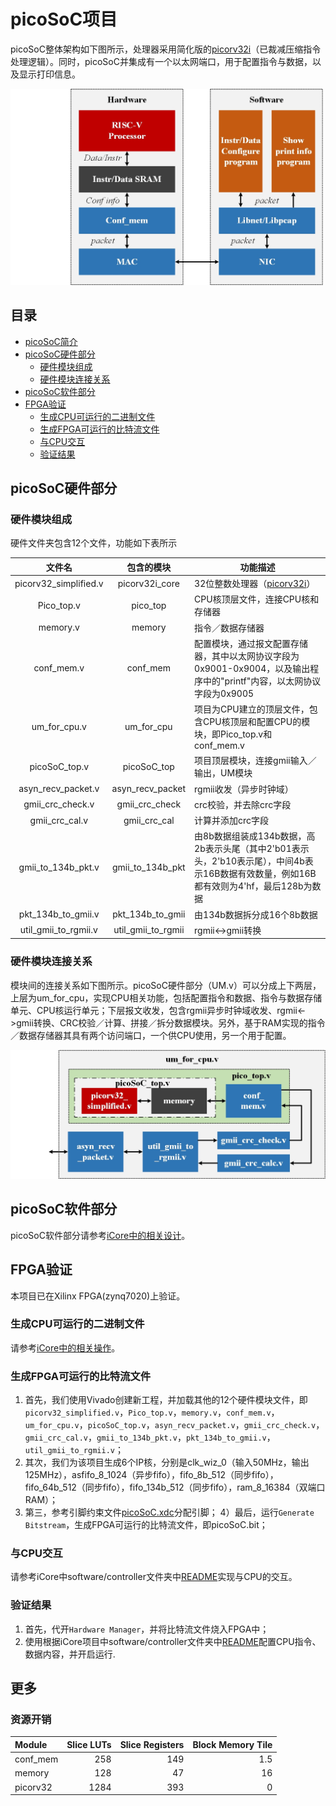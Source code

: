 # picoSoC项目
picoSoC整体架构如下图所示，处理器采用简化版的[picorv32i](https://github.com/YosysHQ/picorv32)（已裁减压缩指令处理逻辑）。同时，picoSoC并集成有一个以太网端口，用于配置指令与数据，以及显示打印信息。

<img src="https://github.com/JunnanLi/picoSoC/blob/main/docs/picoSoC.jpg" width="500">

## 目录
  * [picoSoC简介](#picoSoC项目)
  * [picoSoC硬件部分](#picoSoC硬件部分)
     * [硬件模块组成](#硬件模块组成)
     * [硬件模块连接关系](#硬件模块连接关系)
  * [picoSoC软件部分](#picoSoC软件部分)
  * [FPGA验证](#FPGA验证)
     * [生成CPU可运行的二进制文件](#生成CPU可运行的二进制文件)
     * [生成FPGA可运行的比特流文件](#生成FPGA可运行的比特流文件)
     * [与CPU交互](#与CPU交互)
     * [验证结果](#验证结果)
 

## picoSoC硬件部分
### 硬件模块组成
硬件文件夹包含12个文件，功能如下表所示

| 文件名                 | 包含的模块    | 功能描述 |
|:---------------------:|:-----------:|---------|
| picorv32_simplified.v |  picorv32i_core | 32位整数处理器（[picorv32i](https://github.com/YosysHQ/picorv32)） |
| Pico_top.v            |  pico_top   |CPU核顶层文件，连接CPU核和存储器 |
| memory.v              |  memory     |指令／数据存储器 |
| conf_mem.v            |  conf_mem   |配置模块，通过报文配置存储器，其中以太网协议字段为0x9001-0x9004，以及输出程序中的"printf"内容，以太网协议字段为0x9005 |
| um_for_cpu.v          |  um_for_cpu |项目为CPU建立的顶层文件，包含CPU核顶层和配置CPU的模块，即Pico_top.v和conf_mem.v |
| picoSoC_top.v         |  picoSoC_top|项目顶层模块，连接gmii输入／输出，UM模块 |
| asyn_recv_packet.v    |  asyn_recv_packet |rgmii收发（异步时钟域） |
| gmii_crc_check.v      |  gmii_crc_check|crc校验，并去除crc字段 |
| gmii_crc_cal.v        |  gmii_crc_cal|计算并添加crc字段 |
| gmii_to_134b_pkt.v    |  gmii_to_134b_pkt         |由8b数据组装成134b数据，高2b表示头尾（其中2'b01表示头，2'b10表示尾），中间4b表示16B数据有效数量，例如16B都有效则为4'hf，最后128b为数据 |
| pkt_134b_to_gmii.v   |  pkt_134b_to_gmii   |由134b数据拆分成16个8b数据 |
| util_gmii_to_rgmii.v |  util_gmii_to_rgmii|rgmii<->gmii转换 |

### 硬件模块连接关系
模块间的连接关系如下图所示。picoSoC硬件部分（UM.v）可以分成上下两层，上层为um_for_cpu，实现CPU相关功能，包括配置指令和数据、指令与数据存储单元、CPU核运行单元；下层报文收发，包含rgmii异步时钟域收发、rgmii<->gmii转换、CRC校验／计算、拼接／拆分数据模块。另外，基于RAM实现的指令／数据存储器其具有两个访问端口，一个供CPU使用，另一个用于配置。

<img src=https://github.com/JunnanLi/picoSoC/blob/main/docs/picoSoC_arc_new.jpg width="600">

## picoSoC软件部分
picoSoC软件部分请参考[iCore中的相关设计](https://github.com/JunnanLi/iCore)。

## FPGA验证
本项目已在Xilinx FPGA(zynq7020)上验证。

### 生成CPU可运行的二进制文件
请参考[iCore中的相关操作](https://github.com/JunnanLi/iCore)。

### 生成FPGA可运行的比特流文件
1) 首先，我们使用Vivado创建新工程，并加载其他的12个硬件模块文件，即`picorv32_simplified.v`，`Pico_top.v`，`memory.v`，`conf_mem.v`，`um_for_cpu.v`，`picoSoC_top.v`，`asyn_recv_packet.v`，`gmii_crc_check.v`，`gmii_crc_cal.v`，`gmii_to_134b_pkt.v`，`pkt_134b_to_gmii.v`，`util_gmii_to_rgmii.v`；
2) 其次，我们为该项目生成6个IP核，分别是clk_wiz_0（输入50MHz，输出125MHz），asfifo_8_1024（异步fifo），fifo_8b_512（同步fifo），fifo_64b_512（同步fifo），fifo_134b_512（同步fifo），ram_8_16384（双端口RAM）；
3) 第三，参考引脚约束文件[picoSoC.xdc](https://github.com/JunnanLi/iCore/blob/master/mcs%26hex/firmware.hex)分配引脚；
4）最后，运行`Generate Bitstream`，生成FPGA可运行的比特流文件，即picoSoC.bit；

### 与CPU交互
请参考iCore中software/controller文件夹中[README](https://github.com/JunnanLi/iCore/blob/master/software/Controller/README.md)实现与CPU的交互。

### 验证结果
1) 首先，代开`Hardware Manager`，并将比特流文件烧入FPGA中；
2) 使用根据iCore项目中software/controller文件夹中[README](https://github.com/JunnanLi/iCore/blob/master/software/Controller/README.md)配置CPU指令、数据内容，并开启运行.

## 更多

### 资源开销
| Module             | Slice LUTs | Slice Registers | Block Memory Tile |
|:------------------ | ----------:| ---------------:| -----------------:|
| conf_mem           |        258 |             149 |               1.5 |
| memory             |        128 |              47 |                16 |
| picorv32           |       1284 |             393 |                 0 |





